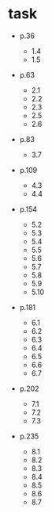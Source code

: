 # task

- p.36
    - 1.4
    - 1.5

- p.63
    - 2.1
    - 2.2
    - 2.3
    - 2.5
    - 2.6

- p.83
    - 3.7

- p.109
    - 4.3
    - 4.4

- p.154
    - 5.2
    - 5.3
    - 5.4
    - 5.5
    - 5.6
    - 5.7
    - 5.8
    - 5.9
    - 5.10

- p.181
    - 6.1
    - 6.2
    - 6.3
    - 6.4
    - 6.5
    - 6.6
    - 6.7

- p.202
    - 7.1
    - 7.2
    - 7.3

- p.235
    - 8.1
    - 8.2
    - 8.3
    - 8.4
    - 8.5
    - 8.6
    - 8.7
